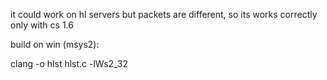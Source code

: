it could work on hl servers but packets are different, so its works correctly only with cs 1.6

build on win (msys2):

  clang -o hlst hlst.c -lWs2_32
